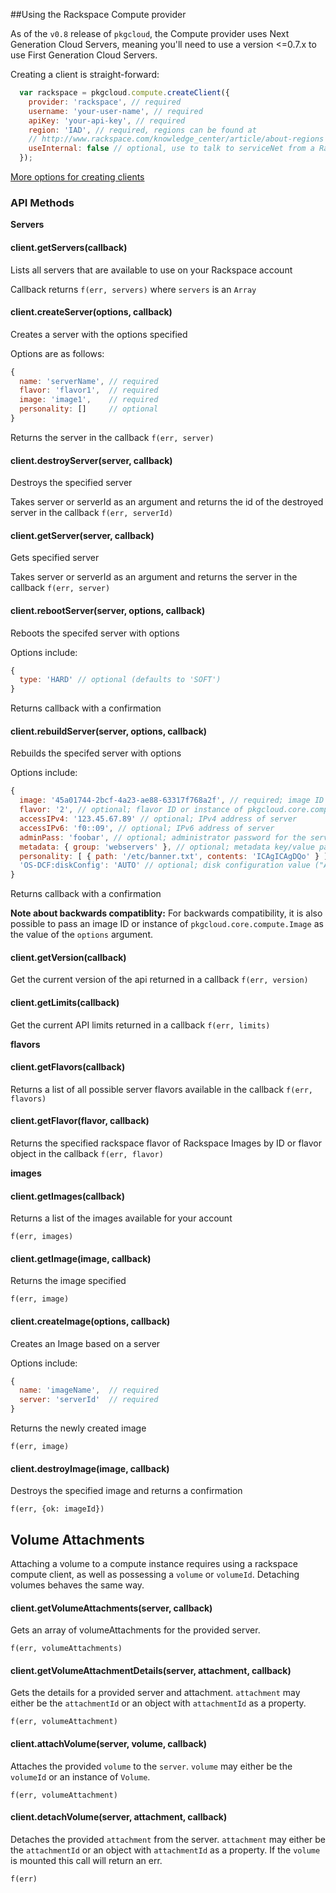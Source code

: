 ##Using the Rackspace Compute provider

As of the `v0.8` release of `pkgcloud`, the Compute provider uses Next Generation Cloud Servers, meaning you'll need to use a version <=0.7.x to use First Generation Cloud Servers.

Creating a client is straight-forward:

``` js
  var rackspace = pkgcloud.compute.createClient({
    provider: 'rackspace', // required
    username: 'your-user-name', // required
    apiKey: 'your-api-key', // required
    region: 'IAD', // required, regions can be found at
    // http://www.rackspace.com/knowledge_center/article/about-regions
    useInternal: false // optional, use to talk to serviceNet from a Rackspace machine
  });
```

[More options for creating clients](README.md)

### API Methods

**Servers**

#### client.getServers(callback)
Lists all servers that are available to use on your Rackspace account

Callback returns `f(err, servers)` where `servers` is an `Array`

#### client.createServer(options, callback)
Creates a server with the options specified

Options are as follows:

```js
{
  name: 'serverName', // required
  flavor: 'flavor1',  // required
  image: 'image1',    // required
  personality: []     // optional
}
```
Returns the server in the callback `f(err, server)`

#### client.destroyServer(server, callback)
Destroys the specified server

Takes server or serverId as an argument  and returns the id of the destroyed server in the callback `f(err, serverId)`

#### client.getServer(server, callback)
Gets specified server

Takes server or serverId as an argument and returns the server in the callback
`f(err, server)`

#### client.rebootServer(server, options, callback)
Reboots the specifed server with options

Options include:

```js
{
  type: 'HARD' // optional (defaults to 'SOFT')
}
```
Returns callback with a confirmation

#### client.rebuildServer(server, options, callback)
Rebuilds the specifed server with options

Options include:

```js
{
  image: '45a01744-2bcf-4a23-ae88-63317f768a2f', // required; image ID or instance of pkgcloud.core.compute.Image
  flavor: '2', // optional; flavor ID or instance of pkgcloud.core.compute.Flavor
  accessIPv4: '123.45.67.89' // optional; IPv4 address of server
  accessIPv6: 'f0::09', // optional; IPv6 address of server
  adminPass: 'foobar', // optional; administrator password for the server
  metadata: { group: 'webservers' }, // optional; metadata key/value pairs
  personality: [ { path: '/etc/banner.txt', contents: 'ICAgICAgDQo' } ], // optional; personality files - path and contents
  'OS-DCF:diskConfig': 'AUTO' // optional; disk configuration value ("AUTO" | "MANUAL")  
}
```
Returns callback with a confirmation

**Note about backwards compatiblity:**
For backwards compatibility, it is also possible to pass an image ID or instance of `pkgcloud.core.compute.Image` as the value of the `options` argument.

#### client.getVersion(callback)

Get the current version of the api returned in a callback `f(err, version)`

#### client.getLimits(callback)

Get the current API limits returned in a callback `f(err, limits)`

**flavors**

#### client.getFlavors(callback)

Returns a list of all possible server flavors available in the callback `f(err,
flavors)`

#### client.getFlavor(flavor, callback)
Returns the specified rackspace flavor of Rackspace Images by ID or flavor
object in the callback `f(err, flavor)`

**images**

#### client.getImages(callback)
Returns a list of the images available for your account

`f(err, images)`

#### client.getImage(image, callback)
Returns the image specified

`f(err, image)`

#### client.createImage(options, callback)
Creates an Image based on a server

Options include:

```js
{
  name: 'imageName',  // required
  server: 'serverId'  // required
}
```

Returns the newly created image

`f(err, image)`

#### client.destroyImage(image, callback)
Destroys the specified image and returns a confirmation

`f(err, {ok: imageId})`

## Volume Attachments

Attaching a volume to a compute instance requires using a rackspace compute client, as well as possessing a `volume` or `volumeId`. Detaching volumes behaves the same way.

#### client.getVolumeAttachments(server, callback)

Gets an array of volumeAttachments for the provided server.

`f(err, volumeAttachments)`

#### client.getVolumeAttachmentDetails(server, attachment, callback)

Gets the details for a provided server and attachment. `attachment` may either be the `attachmentId` or an object with `attachmentId` as a property.

`f(err, volumeAttachment)`

#### client.attachVolume(server, volume, callback)

Attaches the provided `volume` to the `server`. `volume` may either be the `volumeId` or an instance of `Volume`.

`f(err, volumeAttachment)`

#### client.detachVolume(server, attachment, callback)

Detaches the provided `attachment` from the server. `attachment` may either be the `attachmentId` or an object with `attachmentId` as a property. If the `volume` is mounted this call will return an err.

`f(err)`